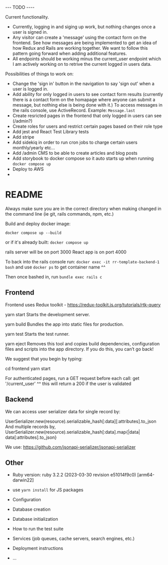 --- TODO ----

Current functionality.
- Currently, logging in and siging up work, but nothing changes once a user is signed in.
- Any visitor can create a 'message' using the contact form on the frontend. See how messages are being implemented to get an idea of how Redux and Rails are working together. We want to follow this pattern going forward when adding additional features.
- All endpoints should be working minus the current_user endpoint which I am actively working on to retrive the current logged in users data.


Possibilities of things to work on:
- Change the 'sign in' button in the navigation to say 'sign out' when a user is logged in.
- Add ability for only logged in users to see contact form results (currently there is a contact form on the homapage where anyone can submit a message, but nothing else is being done with it.) To access messages in the rails console, use ActiveRecord. Example: `Message.last`
- Create resricted pages in the frontend that only logged in users can see (/admin?)
- Create roles for users and restrict certain pages based on their role type
- Add jest and React Test Library tests
- Add stripe
- Add sidekiq in order to run cron jobs to charge certain users monthly/yearly etc...
- Add /admin CMS to be able to create articles and blog posts
- Add storybook to docker compose so it auto starts up when running `docker compose up`
- Deploy to AWS
- 


# README

Always make sure you are in the correct directory when making changed in the command line (ie git, rails commands, npm, etc.)

Build and deploy docker image:

`docker compose up --build`

or if it's already built:
`docker compose up`

rails server will be on port 3000
React app is on port 4000

To back into the rails console run:
`docker exec -it rr-template-backend-1 bash`
and use
`docker ps` to get container name ^^

Then once bashed in, run `bundle exec rails c`


## Frontend

Frontend uses Redux toolkit - https://redux-toolkit.js.org/tutorials/rtk-query


yarn start
    Starts the development server.

  yarn build
    Bundles the app into static files for production.

  yarn test
    Starts the test runner.

  yarn eject
    Removes this tool and copies build dependencies, configuration files
    and scripts into the app directory. If you do this, you can’t go back!

We suggest that you begin by typing:

  cd frontend
  yarn start

For authenticated pages, run a GET request before each call:
get '/current_user'
^^ this will return a 200 if the user is validated


## Backend
We can access user serializer data for single record by:

UserSerializer.new(resource).serializable_hash[:data][:attributes].to_json
And multiple records by,
UserSerializer.new(resource).serializable_hash[:data].map{|data| data[:attributes].to_json}


We use: https://github.com/jsonapi-serializer/jsonapi-serializer



## Other

* Ruby version: ruby 3.2.2 (2023-03-30 revision e51014f9c0) [arm64-darwin22]

* use `yarn install` for JS packages




* Configuration

* Database creation

* Database initialization

* How to run the test suite

* Services (job queues, cache servers, search engines, etc.)

* Deployment instructions

* ...
